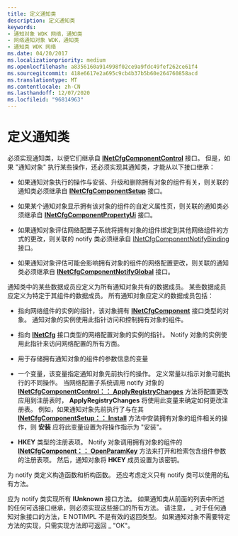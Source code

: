 ```yaml
---
title: 定义通知类
description: 定义通知类
keywords:
- 通知对象 WDK 网络，通知类
- 网络通知对象 WDK，通知类
- 通知类 WDK 网络
ms.date: 04/20/2017
ms.localizationpriority: medium
ms.openlocfilehash: a8356160a914998f02ce9a9fdc49fef262ce61f4
ms.sourcegitcommit: 418e6617e2a695c9cb4b37b5b60e264760858acd
ms.translationtype: MT
ms.contentlocale: zh-CN
ms.lasthandoff: 12/07/2020
ms.locfileid: "96814963"
---
```

# <a name="defining-a-notify-class"></a>定义通知类





必须实现通知类，以便它们继承自 [**INetCfgComponentControl**](/previous-versions/windows/hardware/network/ff547725(v=vs.85)) 接口。 但是，如果 "通知对象" 执行某些操作，还必须实现其通知类，才能从以下接口继承：

-   如果通知对象执行的操作与安装、升级和删除拥有对象的组件有关，则关联的通知类必须继承自 [**INetCfgComponentSetup**](/previous-versions/windows/hardware/network/ff547758(v=vs.85)) 接口。

-   如果某个通知对象显示拥有该对象的组件的自定义属性页，则关联的通知类必须继承自 [**INetCfgComponentPropertyUi**](/previous-versions/windows/hardware/network/ff547738(v=vs.85)) 接口。

-   如果通知对象评估网络配置子系统将拥有对象的组件绑定到其他网络组件的方式的更改，则关联的 notify 类必须继承自 [INetCfgComponentNotifyBinding](/previous-versions/windows/hardware/network/ff547730(v=vs.85)) 接口。

-   如果通知对象评估可能会影响拥有对象的组件的网络配置更改，则关联的通知类必须继承自 [**INetCfgComponentNotifyGlobal**](/previous-versions/windows/hardware/network/ff547733(v=vs.85)) 接口。

通知类中的某些数据成员应定义为所有通知对象共有的数据成员。 某些数据成员应定义为特定于其组件的数据成员。 所有通知对象应定义的数据成员包括：

-   指向网络组件的实例的指针，该对象拥有 [**INetCfgComponent**](/previous-versions/windows/hardware/network/ff547715(v=vs.85)) 接口类型的对象。 通知对象的实例使用此指针访问和控制拥有对象的组件。

-   指向 [**INetCfg**](/previous-versions/windows/hardware/network/ff547694(v=vs.85)) 接口类型的网络配置对象的实例的指针。 Notify 对象的实例使用此指针来访问网络配置的所有方面。

-   用于存储拥有通知对象的组件的参数信息的变量

-   一个变量，该变量指定通知对象先前执行的操作。 定义常量以指示对象可能执行的不同操作。 当网络配置子系统调用 notify 对象的 [**INetCfgComponentControl：： ApplyRegistryChanges**](/previous-versions/windows/hardware/network/ff547727(v=vs.85)) 方法将配置更改应用到注册表时， **ApplyRegistryChanges** 将使用此变量来确定如何更改注册表。 例如，如果通知对象先前执行了与在其 [**INetCfgComponentSetup：： Install**](/previous-versions/windows/hardware/network/ff547762(v=vs.85)) 方法中安装拥有对象的组件相关的操作，则 **安装** 应将此变量设置为将操作指示为 "安装"。

-   **HKEY** 类型的注册表项。 Notify 对象调用拥有对象的组件的 [**INetCfgComponent：： OpenParamKey**](/previous-versions/windows/hardware/network/ff547890(v=vs.85)) 方法来打开和检索包含组件参数的注册表项。 然后，通知对象将 **HKEY** 成员设置为该密钥。

为 notify 类定义构造函数和析构函数。 还应考虑定义只有 notify 类可以使用的私有方法。

应为 notify 类实现所有 **IUnknown** 接口方法。 如果通知类从前面的列表中所述的任何可选接口继承，则必须实现这些接口的所有方法。 请注意， \_ 对于任何通知对象接口的方法，E NOTIMPL 不是有效的返回类型。 如果通知对象不需要特定方法的实现，只需实现方法即可返回 \_ "OK"。

 

